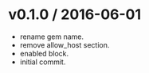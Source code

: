 v0.1.0 / 2016-06-01
===================

  * rename gem name.
  * remove allow_host section.
  * enabled block.
  * initial commit.


